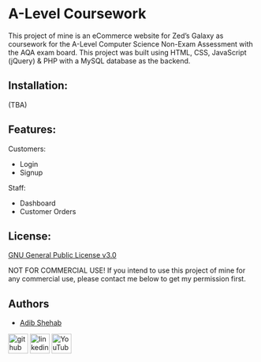 # A-Level Coursework
This project of mine is an eCommerce website for Zed’s Galaxy as coursework for the A-Level Computer Science Non-Exam Assessment with the AQA exam board.
This project was built using HTML, CSS, JavaScript (jQuery) & PHP with a MySQL database as the backend.

## Installation:
(TBA)

## Features:
Customers:
- Login
- Signup 

Staff:
- Dashboard
- Customer Orders

## License:
[GNU General Public License v3.0](https://choosealicense.com/licenses/gpl-3.0/)

NOT FOR COMMERCIAL USE!
If you intend to use this project of mine for any commercial use, please contact me below to get my permission first.

## Authors
- [Adib Shehab](https://github.com/addsh727)

[<img src='https://cdn.jsdelivr.net/npm/simple-icons@3.0.1/icons/github.svg' alt='github' height='40'>](https://github.com/addsh727) [<img src='https://cdn.jsdelivr.net/npm/simple-icons@3.0.1/icons/linkedin.svg' alt='linkedin' height='40'>](https://www.linkedin.com/in/AdibShehab/) [<img src='https://cdn.jsdelivr.net/npm/simple-icons@3.0.1/icons/youtube.svg' alt='YouTube' height='40'>](https://www.youtube.com/channel/UC5Oief_SNB3MVdNinsxNz3w)
